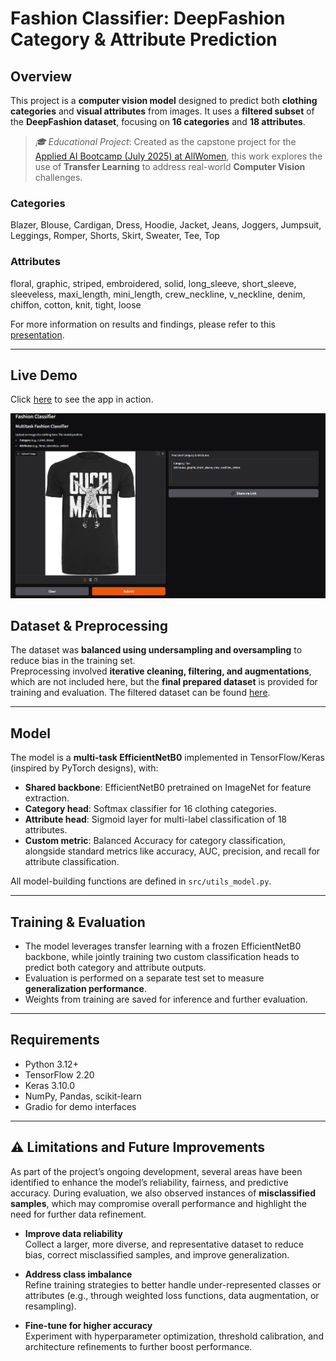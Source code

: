 # Fashion Classifier: DeepFashion Category & Attribute Prediction

## Overview

This project is a **computer vision model** designed to predict both **clothing categories** and **visual attributes** from images. 
It uses a **filtered subset** of the **DeepFashion dataset**, focusing on **16 categories** and **18 attributes**.

>*🎓 Educational Project*: Created as the capstone project for the [Applied AI Bootcamp (July 2025) at AllWomen](https://learn.allwomen.tech/ai-bootcamp-request-more-info?utm_term=allwomen&utm_campaign=&utm_source=google&utm_medium=paid&hsa_acc=2544626250&hsa_cam=22674345052&hsa_grp=186612374091&hsa_ad=757970233174&hsa_src=g&hsa_tgt=kwd-315103366955&hsa_kw=allwomen&hsa_mt=p&hsa_net=adwords&hsa_ver=3&gad_source=1&gad_campaignid=22674345052&gbraid=0AAAAAC7KFpXZfLFmgyHL10ovSkoIxJAC1&gclid=CjwKCAjwjffHBhBuEiwAKMb8pMGxvaq3WU4F4GHTMA9yDHfltkYCUZe3T2T4gs4MSPLX0KX6JqmWnBoCvFkQAvD_BwE), this work explores the use of **Transfer Learning** to address real-world **Computer Vision** challenges.

### Categories
Blazer, Blouse, Cardigan, Dress, Hoodie, Jacket, Jeans, Joggers, Jumpsuit, Leggings, Romper, Shorts, Skirt, Sweater, Tee, Top

### Attributes
floral, graphic, striped, embroidered, solid, long_sleeve, short_sleeve, sleeveless, maxi_length, mini_length, crew_neckline, v_neckline, denim, chiffon, cotton, knit, tight, loose


For more information on results and findings, please refer to this <a href="Fashion Classifier_presentation.pdf" target="_blank">presentation</a>.


---

## Live Demo

Click [here](https://huggingface.co/spaces/bruna-cussiol/fashion) to see the app in action.

<img src="screenshot/app_interface.png" alt="App Screenshot" width="600">


## Dataset & Preprocessing

The dataset was **balanced using undersampling and oversampling** to reduce bias in the training set.  
Preprocessing involved **iterative cleaning, filtering, and augmentations**, which are not included here, but the **final prepared dataset** is provided for training and evaluation.
The filtered dataset can be found [here](https://drive.google.com/file/d/16yYsyLpMAss0jQp9wFBAPzwALtfNFTlC/view?usp=drive_link).

---

## Model

The model is a **multi-task EfficientNetB0** implemented in TensorFlow/Keras (inspired by PyTorch designs), with:

- **Shared backbone**: EfficientNetB0 pretrained on ImageNet for feature extraction.
- **Category head**: Softmax classifier for 16 clothing categories.
- **Attribute head**: Sigmoid layer for multi-label classification of 18 attributes.
- **Custom metric**: Balanced Accuracy for category classification, alongside standard metrics like accuracy, AUC, precision, and recall for attribute classification.

All model-building functions are defined in `src/utils_model.py`.

---

## Training & Evaluation

- The model leverages transfer learning with a frozen EfficientNetB0 backbone, while jointly training two custom classification heads to predict both category and attribute outputs.
- Evaluation is performed on a separate test set to measure **generalization performance**.
- Weights from training are saved for inference and further evaluation.

---

## Requirements

- Python 3.12+
- TensorFlow 2.20
- Keras 3.10.0
- NumPy, Pandas, scikit-learn
- Gradio for demo interfaces

---

## ⚠️ Limitations and Future Improvements

As part of the project’s ongoing development, several areas have been identified to enhance the model’s reliability, fairness, and predictive accuracy. During evaluation, we also observed instances of **misclassified samples**, which may compromise overall performance and highlight the need for further data refinement.

- **Improve data reliability**  
  Collect a larger, more diverse, and representative dataset to reduce bias, correct misclassified samples, and improve generalization.

- **Address class imbalance**  
  Refine training strategies to better handle under-represented classes or attributes (e.g., through weighted loss functions, data augmentation, or resampling).

- **Fine-tune for higher accuracy**  
  Experiment with hyperparameter optimization, threshold calibration, and architecture refinements to further boost performance.
